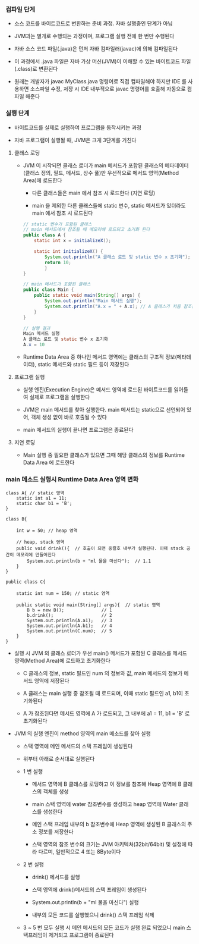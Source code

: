 ### 컴파일 단계

* 소스 코드를 바이트코드로 변환하는 준비 과정. 자바 실행중인 단계가 아님

* JVM과는 별개로 수행되는 과정이며, 프로그램 실행 전에 한 번만 수행된다

* 자바 소스 코드 파일(.java)은 먼저 자바 컴파일러(javac)에 의해 컴파일된다

* 이 과정에서 .java 파일은 자바 가상 머신(JVM)이 이해할 수 있는 바이트코드 파일(.class)로 변환된다

* 원래는 개발자가 javac MyClass.java 명령어로 직접 컴파일해야 하지만 IDE 를 사용하면 소스파일 수정, 저장 시 IDE 내부적으로 javac 명령어를 호출해 자동으로 컴파일 해준다 

### 실행 단계

* 바이트코드를 실제로 실행하여 프로그램을 동작시키는 과정

* 자바 프로그램이 실행될 때, JVM은 크게 3단계를 거친다

1. 클래스 로딩

    - JVM 이 시작되면 클래스 로더가 main 메서드가 포함된 클래스의 메타데이터(클래스 정의, 필드, 메서드, 상수 풀)만 우선적으로 메서드 영역(Method Area)에 로드한다
  
        - 다른 클래스들은 main 에서 참조 시 로드한다 (지연 로딩)
     
        - main 을 제외한 다른 클래스들에 static 변수, static 메서드가 있더라도 main 에서 참조 시 로드된다
     
        ```java
        // static 변수가 포함된 클래스
        // main 메서드에서 참조될 때 메모리에 로드되고 초기화 된다
        public class A {
            static int x = initializeX();
        
            static int initializeX() {
                System.out.println("A 클래스 로드 및 static 변수 x 초기화");
                return 10;
                }
        }

        // main 메서드가 포함된 클래스
        public class Main {
            public static void main(String[] args) {
                System.out.println("Main 메서드 실행");
                System.out.println("A.x = " + A.x); // A 클래스가 처음 참조됨
            }
        }

        // 실행 결과
        Main 메서드 실행
        A 클래스 로드 및 static 변수 x 초기화
        A.x = 10
        ```

    - Runtime Data Area 중 하나인 메서드 영역에는 클래스의 구조적 정보(메타데이터), static 메서드와 static 필드 등이 저장된다


2. 프로그램 실행

    - 실행 엔진(Execution Engine)은 메서드 영역에 로드된 바이트코드를 읽어들여 실제로 프로그램을 실행한다
      
    - JVM은 main 메서드를 찾아 실행한다. main 메서드는 static으로 선언되어 있어, 객체 생성 없이 바로 호출될 수 있다
      
    - main 메서드의 실행이 끝나면 프로그램은 종료된다


3. 지연 로딩

    - Main 실행 중 필요한 클래스가 있으면 그때 해당 클래스의 정보를 Runtime Data Area 에 로드한다


### main 메소드 실행시 Runtime Data Area 영역 변화

```
class A{ // static 영역
    static int a1 = 11;
    static char b1 = 'B';
}

class B{
    
    int w = 50; // heap 영역

    // heap, stack 영역
    public void drink(){  // 호출이 되면 중괄호 내부가 실행된다. 이때 stack 공간이 메모리에 만들어진다
        System.out.println(b + "ml 물을 마신다");  // 1.1
    }
}

public class C{

    static int num = 150; // static 영역

    public static void main(String[] args){  // static 영역
        B b = new B();              // 1
        b.drink();                  // 2
        System.out.println(A.a1);   // 3
        System.out.println(A.b1);   // 4
        System.out.println(C.num);  // 5
    }
}
```

* 실행 시 JVM 의 클래스 로더가 우선 main() 메서드가 포함된 C 클래스를 메서드 영역(Method Area)에 로드하고 초기화한다

    - C 클래스의 정보, static 필드인 num 의 정보와 값, main 메서드의 정보가 메서드 영역에 저장된다

    - A 클래스는 main 실행 중 참조될 때 로드되며, 이때 static 필드인 a1, b1이 초기화된다

    - A 가 참조된다면 메서드 영역에 A 가 로드되고, 그 내부에 a1 = 11, b1 = 'B' 로 초기화된다 

* JVM 의 실행 엔진이 method 영역의 main 메소드를 찾아 실행

    - 스택 영역에 메인 메서드의 스택 프레임이 생성된다
 
    - 위부터 아래로 순서대로 실행된다
    
    - 1 번 실행
 
        - 메서드 영역에 B 클래스를 로딩하고 이 정보를 참조해 Heap 영역에 B 클래스의 객체를 생성 
    
        - main 스택 영역에 water 참조변수를 생성하고 heap 영역에 Water 클래스를 생성한다
        
        - 메인 스택 프레임 내부의 b 참조변수에 Heap 영역에 생성된 B 클래스의 주소 정보를 저장한다
        
        - 스택 영역의 참조 변수의 크기는 JVM 아키텍처(32bit/64bit) 및 설정에 따라 다르며, 일반적으로 4 또는 8Byte이다
        
    - 2 번 실행
    
        - drink() 메서드를 실행
        
        - 스택 영역에 drink()메서드의 스택 프레임이 생성된다
     
        - System.out.println(b + "ml 물을 마신다") 실행
     
        - 내부의 모든 코드를 실행했으니 drink() 스택 프레임 삭제
     
    - 3 ~ 5 번 모두 실행 시 메인 메서드의 모든 코드가 실행 완료 되었으니 main 스택프레임이 제거되고 프로그램이 종료된다  
